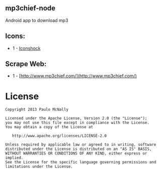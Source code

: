## mp3chief-node ##

Android app to download mp3

## Icons: ##
- 1 - [Iconshock](http://www.iconfinder.com/search/?q=iconset%3Aiconshocksigmadj)

## Scrape Web: ##
- 1 - [http://www.mp3chief.com/](http://www.mp3chief.com/)

License
=======

    Copyright 2013 Paulo McNally

    Licensed under the Apache License, Version 2.0 (the "License");
    you may not use this file except in compliance with the License.
    You may obtain a copy of the License at

       http://www.apache.org/licenses/LICENSE-2.0

    Unless required by applicable law or agreed to in writing, software
    distributed under the License is distributed on an "AS IS" BASIS,
    WITHOUT WARRANTIES OR CONDITIONS OF ANY KIND, either express or implied.
    See the License for the specific language governing permissions and
    limitations under the License.